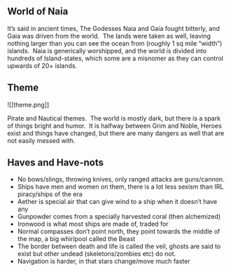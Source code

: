 ## World of Naia

It’s said in ancient times, The Godesses Naia and Gaia fought bitterly, and Gaia was driven from the world.  The lands were taken as well, leaving nothing larger than you can see the ocean from (roughly 1 sq mile “width”) islands.  Naia is generically worshipped, and the world is divided into hundreds of Island-states, which some are a misnomer as they can control upwards of 20+ islands.



## Theme
![[theme.png]]

Pirate and Nautical themes.  The world is mostly dark, but there is a spark of things bright and humor.  It is halfway between Grim and Noble, Heroes exist and things have changed, but there are many dangers as well that are not easily messed with.

## Haves and Have-nots
- No bows/slings, throwing knives, only ranged attacks are guns/cannon.
- Ships have men and women on them, there is a lot less sexism than IRL piracy/ships of the era
- Aether is special air that can give wind to a ship when it doesn’t have any
- Gunpowder comes from a specially harvested coral (then alchemized)
- Ironwood is what most ships are made of, traded for
- Normal compasses don’t point north, they point towards the middle of the map, a big whirlpool called the Beast
- The border between death and life is called the veil, ghosts are said to exist but other undead (skeletons/zombies etc) do not.
- Navigation is harder, in that stars change/move much faster
